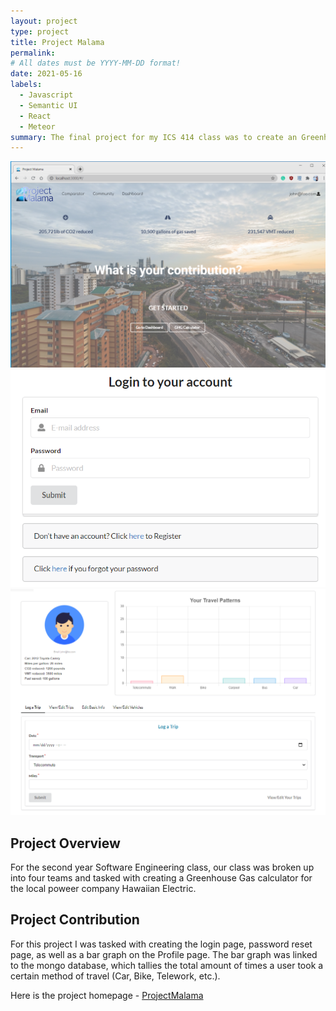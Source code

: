 ```yaml
---
layout: project
type: project
title: Project Malama
permalink: 
# All dates must be YYYY-MM-DD format!
date: 2021-05-16
labels:
  - Javascript
  - Semantic UI
  - React
  - Meteor
summary: The final project for my ICS 414 class was to create an Greenhouse Gas tracker for Hawaiian Electric.
---
```


<img class="ui centered image" src="/images/landing copy.png">
<img class="ui centered image" src="/images/Login.png">
<img class="ui centered image" src="/images/Profile.png">


## Project Overview

For the second year Software Engineering class, our class was broken up into four teams and tasked with creating a Greenhouse Gas calculator for the local poweer company Hawaiian Electric.

## Project Contribution

For this project I was tasked with creating the login page, password reset page, as well as a bar graph on the Profile page. The bar graph was linked to the mongo database, which tallies the total amount of times a user took a certain method of travel  (Car, Bike, Telework, etc.).

Here is the project homepage - [ProjectMalama](https://virtual-manoa-coders.github.io/)
